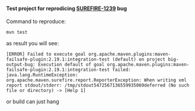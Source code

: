 #### Test project for reprodicing [SUREFIRE-1239](https://issues.apache.org/jira/browse/SUREFIRE-1239) bug

Command to reproduce:
```
mvn test
```
as result you will see:

```
[ERROR] Failed to execute goal org.apache.maven.plugins:maven-failsafe-plugin:2.19.1:integration-test (default) on project big-output-bug: Execution default of goal org.apache.maven.plugins:maven-failsafe-plugin:2.19.1:integration-test failed: java.lang.RuntimeException: org.apache.maven.surefire.report.ReporterException: When writing xml report stdout/stderr: /tmp/stdout5472567136559935069deferred (No such file or directory) -> [Help 1]
```

or build can just hang
